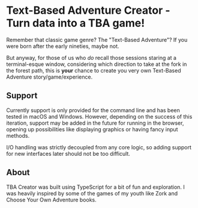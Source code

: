 # Text-Based Adventure Creator - Turn data into a TBA game!

Remember that classic game genre? The "Text-Based Adventure"? If you were born after the
early nineties, maybe not.

But anyway, for those of us who *do* recall those sessions staring at a terminal-esque window,
considering which direction to take at the fork in the forest path, this is **your** chance to
create you very own Text-Based Adventure story/game/experience.

## Support

Currently support is only provided for the command line and has been tested in macOS and Windows.
However, depending on the success of this iteration, support may be added in the future for
running in the browser, opening up possibilities like displaying graphics or having fancy
input methods.

I/O handling was strictly decoupled from any core logic, so adding support for new interfaces
later should not be too difficult.

## About

TBA Creator was built using TypeScript for a bit of fun and exploration. I was heavily inspired
by some of the games of my youth like Zork and Choose Your Own Adventure books.
